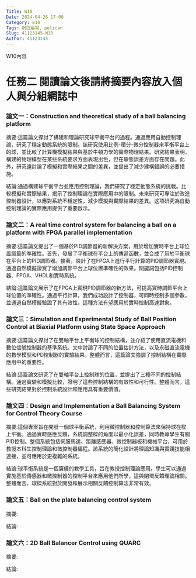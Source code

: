 ```yaml
---
Title: W10
Date: 2024-04-26 17:00
Category: w10
Tags: 網誌編寫, pelican
Slug: 41123145-W10
Author: 41123145
---
```


W10內容

<!-- PELICAN_END_SUMMARY -->
# 任務二 閱讀論文後請將摘要內容放入個人與分組網誌中

### 論文一：Construction and theoretical study of a ball balancing platform

摘要:這篇論文探討了構建和理論研究球平衡平台的過程。通過應用自動控制理論，研究了穩定動態系統的限制。該研究使用比例-積分-微分控制器來平衡平台上的球，並比較了計算機模擬結果與基於牛頓力學的實際物理結果。研究結果表明，構建的物理模型在某些系統要求方面表現出色，但在靜態誤差方面存在問題。此外，研究還討論了模擬和實際結果之間的差異，並提出了減少建構錯誤的必要措施。

結論:通過構建球平衡平台並應用控制理論，我們研究了穩定動態系統的挑戰。比較模擬和實際結果，揭示了控制理論在實際應用中的限制。未來研究可專注於改進控制器設計，以應對系統不穩定性，減少模擬與實際結果的差異。这项研究為自動控制理論的實際應用提供了重要啟示。

### 論文二：A real time control system for balancing a ball on a platform with FPGA parallel implementation

摘要:這篇論文提出了一個基於PID調節器的新解決方案，用於增加實時平台上球位置調節的準確性。首先，發展了平衡球在平台上的傳遞函數，並合成了用於平衡球在平台上的PID調節器。接著，設計了在FPGA上進行平行計算的PID調節器實現。通過自然模擬證實了增加調節平台上球位置準確性的效果。關鍵詞包括PID控制器、FPGA、VHDL和實時系統。

結論:這篇論文展示了在FPGA上實現PID調節器的新方法，可提高實時調節平台上球位置的準確性。通過平行計算，我們成功設計了控制器，可同時控制多個參數，並通過自然模擬驗證了其有效性。這種方法有望應用於實時控制高速對象。

### 論文三：Simulation and Experimental Study of Ball Position Control at Biaxial Platform using State Space Approach
摘要:這篇論文探討了在雙軸平台上平衡球的控制結構，並介紹了使用直流電機和數位信號控制器的基準系統。文中討論了不同的位置估計方法，以及永磁直流電機的數學模型和PD控制器的實驗結果。整體而言，這篇論文強調了控制結構在實際應用中的重要性。

結論:這篇論文研究了在雙軸平台上控制球的位置，並提出了三種不同的控制結構。通過實驗和模擬比較，證明了這些控制結構的有效性和可行性。整體而言，這些研究結果對於控制系統設計和應用具有重要價值。

### 論文四：Design and Implementation a Ball Balancing System for Control Theory Course

摘要:這個專案旨在開發一個球平衡系統，利用微控制器和控制算法來保持球在樑上平衡。通過實時感應反饋，系統調整樑的角度以最小化誤差，同時教導學生有關PID控制。整個系統包括伺服馬達、距離感應器、微控制器板和機械平台，可用於教授本科生控制理論和微控制器編程。該系統的簡化設計將理論知識與實踐技能相連接，並可應用於更複雜的系統。

結論:球平衡系統是一個廉價的教學工具，旨在教授控制理論應用。學生可以通過實施基於傳感器和微控制器的控制平台來應用他們所學，這與閉環反饋理論相關。整體而言，球樑系統對於開發和展示相關反饋控制算法非常有效。

### 論文五：Ball on the plate balancing control system

摘要:

結論:

### 論文六：2D Ball Balancer Control using QUARC

摘要:

結論: